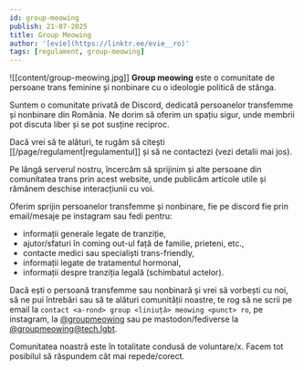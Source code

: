 ```yaml
---
id: group-meowing
publish: 21-07-2025
title: Group Meowing
author: '[evie](https://linktr.ee/evie__ro)'
tags: [regulament, group-meowing]
---
```


![[content/group-meowing.jpg]] **Group meowing** este o comunitate de persoane trans feminine și nonbinare cu o ideologie politică de stânga.

Suntem o comunitate privată de Discord, dedicată persoanelor transfemme și nonbinare din
România. Ne dorim să oferim un spațiu sigur, unde membrii pot discuta liber și se pot
susține reciproc.

Dacă vrei să te alături, te rugăm să citești [[/page/regulament|regulamentul]] și să
ne contactezi (vezi detalii mai jos).

Pe lângă serverul nostru, încercăm să sprijinim și alte persoane din comunitatea trans
prin acest website, unde publicăm articole utile și rămânem deschise interacțiunii cu voi.

Oferim sprijin persoanelor transfemme și nonbinare, fie pe discord fie prin email/mesaje
pe instagram sau fedi pentru:

- informații generale legate de tranziție,
- ajutor/sfaturi în coming out-ul față de familie, prieteni, etc.,
- contacte medici sau specialiști trans-friendly,
- informații legate de tratamentul hormonal,
- informații despre tranziția legală (schimbatul actelor).

Dacă ești o persoană transfemme sau nonbinară și vrei să vorbești cu noi, să ne pui
întrebări sau să te alături comunității noastre, te rog să ne scrii pe email la
`contact <a-rond> group <liniuță> meowing <punct> ro`, pe instagram, la
[@groupmeowing](https://www.instagram.com/groupmeowing/) sau pe mastodon/fediverse la
[@groupmeowing@tech.lgbt](https://tech.lgbt/@groupmeowing).

Comunitatea noastră este în totalitate condusă de voluntare/x. Facem tot posibilul să
răspundem cât mai repede/corect.
